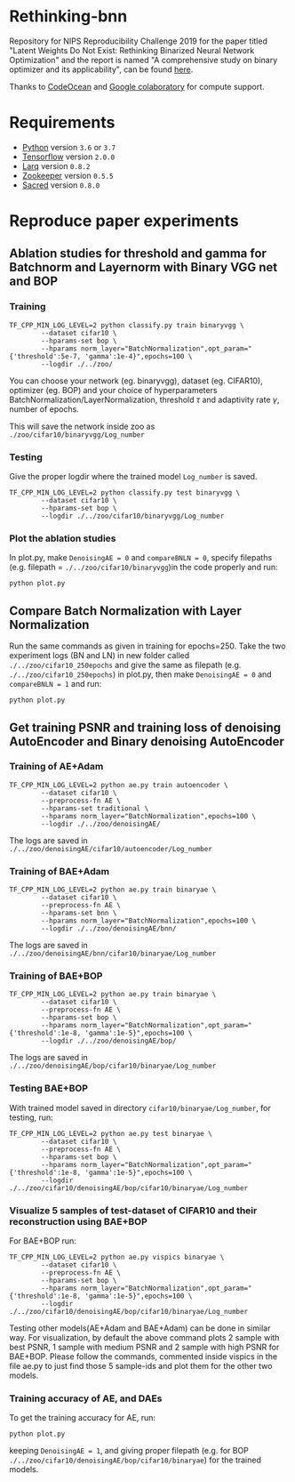 # Rethinking-bnn
Repository for NIPS Reproducibility Challenge 2019 for the paper titled "Latent Weights Do Not Exist: Rethinking Binarized Neural Network Optimization" and the report is named "A comprehensive study on binary optimizer and its applicability", can be found [here](https://openreview.net/pdf?id=y53aaSM5o).


Thanks to [CodeOcean](https://codeocean.com/) and [Google colaboratory](https://colab.research.google.com/notebooks/welcome.ipynb) for compute support.

# Requirements
- [Python](https://python.org) version `3.6` or `3.7`
- [Tensorflow](https://www.tensorflow.org/install) version `2.0.0`
- [Larq](https://github.com/plumerai/larq) version `0.8.2`
- [Zookeeper](https://github.com/plumerai/zookeeper) version `0.5.5`
- [Sacred](https://github.com/IDSIA/sacred) version `0.8.0`


# Reproduce paper experiments

## Ablation studies for threshold and gamma for Batchnorm and Layernorm with Binary VGG net and BOP

### Training
```
TF_CPP_MIN_LOG_LEVEL=2 python classify.py train binaryvgg \
        --dataset cifar10 \
        --hparams-set bop \
        --hparams norm_layer="BatchNormalization",opt_param="{'threshold':5e-7, 'gamma':1e-4}",epochs=100 \ 
        --logdir ./../zoo/
```
You can choose your network (eg. binaryvgg), dataset (eg. CIFAR10), optimizer (eg. BOP) and your choice of hyperparameters BatchNormalization/LayerNormalization, threshold $\tau$ and adaptivity rate $\gamma$, number of epochs. 

This will save the network inside zoo as `./zoo/cifar10/binaryvgg/Log_number`

### Testing
Give the proper logdir where the trained model `Log_number` is saved. 
```
TF_CPP_MIN_LOG_LEVEL=2 python classify.py test binaryvgg \
        --dataset cifar10 \
        --hparams-set bop \
        --logdir ./../zoo/cifar10/binaryvgg/Log_number
```

### Plot the ablation studies
In plot.py, make `DenoisingAE = 0` and `compareBNLN = 0`, specify filepaths (e.g. filepath = `./../zoo/cifar10/binaryvgg`)in the code properly and run:
```
python plot.py 
```

## Compare Batch Normalization with Layer Normalization
Run the same commands as given in training for epochs=250. Take the two experiment logs (BN and LN) in new folder called `./../zoo/cifar10_250epochs` and give the same as filepath (e.g. `./../zoo/cifar10_250epochs`) in plot.py, then make `DenoisingAE = 0` and `compareBNLN = 1` and run:
```
python plot.py 
```

## Get training PSNR and training loss of denoising AutoEncoder and Binary denoising AutoEncoder
### Training of AE+Adam
```
TF_CPP_MIN_LOG_LEVEL=2 python ae.py train autoencoder \
        --dataset cifar10 \
        --preprocess-fn AE \
        --hparams-set traditional \
        --hparams norm_layer="BatchNormalization",epochs=100 \
        --logdir ./../zoo/denoisingAE/
```
The logs are saved in `./../zoo/denoisingAE/cifar10/autoencoder/Log_number`
### Training of BAE+Adam
```
TF_CPP_MIN_LOG_LEVEL=2 python ae.py train binaryae \
        --dataset cifar10 \
        --preprocess-fn AE \
        --hparams-set bnn \
        --hparams norm_layer="BatchNormalization",epochs=100 \
        --logdir ./../zoo/denoisingAE/bnn/
```
The logs are saved in `./../zoo/denoisingAE/bnn/cifar10/binaryae/Log_number`
### Training of BAE+BOP
```
TF_CPP_MIN_LOG_LEVEL=2 python ae.py train binaryae \
        --dataset cifar10 \
        --preprocess-fn AE \
        --hparams-set bop \
        --hparams norm_layer="BatchNormalization",opt_param="{'threshold':1e-8, 'gamma':1e-5}",epochs=100 \
        --logdir ./../zoo/denoisingAE/bop/
```
The logs are saved in `./../zoo/denoisingAE/bop/cifar10/binaryae/Log_number`


### Testing BAE+BOP
With trained model saved in directory `cifar10/binaryae/Log_number`, for testing, run:
```
TF_CPP_MIN_LOG_LEVEL=2 python ae.py test binaryae \
        --dataset cifar10 \
        --preprocess-fn AE \
        --hparams-set bop \
        --hparams norm_layer="BatchNormalization",opt_param="{'threshold':1e-8, 'gamma':1e-5}",epochs=100 \
        --logdir ./../zoo/cifar10/denoisingAE/bop/cifar10/binaryae/Log_number

```
### Visualize $5$ samples of test-dataset of CIFAR10 and their reconstruction using BAE+BOP
For BAE+BOP run:
```
TF_CPP_MIN_LOG_LEVEL=2 python ae.py vispics binaryae \
        --dataset cifar10 \
        --preprocess-fn AE \
        --hparams-set bop \
        --hparams norm_layer="BatchNormalization",opt_param="{'threshold':1e-8, 'gamma':1e-5}",epochs=100 \
        --logdir ./../zoo/cifar10/denoisingAE/bop/cifar10/binaryae/Log_number

```

Testing other models(AE+Adam and BAE+Adam) can be done in similar way. For visualization, by default the above command plots 2 sample with best PSNR, 1 sample with medium PSNR and 2 sample with high PSNR for BAE+BOP. Please follow the commands, commented inside vispics in the file ae.py to just find those 5 sample-ids and plot them for the other two models.

### Training accuracy of AE, and DAEs
To get the training accuracy for AE, run:
```
python plot.py
```
keeping `DenoisingAE = 1`, and giving proper filepath (e.g. for BOP `./../zoo/cifar10/denoisingAE/bop/cifar10/binaryae`) for the trained models.

